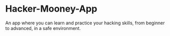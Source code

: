 # Hacker-Mooney-App
An app where you can learn and practice your hacking skills, from beginner to advanced, in a safe environment.
